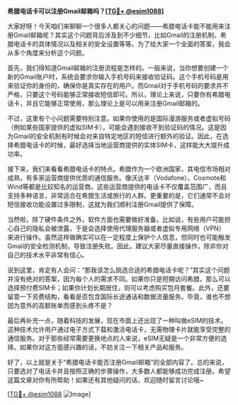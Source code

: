 **希腊电话卡可以注册Gmail邮箱吗？[[TG💪+ @esim1088](https://t.me/s/esim1088)]**

大家好呀！今天咱们来聊聊一个很多人都关心的问题——希腊电话卡能不能用来注册Gmail邮箱呢？其实这个问题背后涉及到不少细节，比如Gmail的注册机制、希腊电话卡的具体情况以及相关的安全设置等等。为了给大家一个全面的答案，我会从多个角度来分析这个问题。

首先，我们得知道Gmail邮箱的注册流程是怎样的。一般来说，当你想要创建一个新的Gmail账户时，系统会要求你输入手机号码来接收验证码。这个手机号码是用来验证你的身份的，确保你是真实存在的用户。而Gmail对于手机号码的要求并不严格，只要这个号码能够正常接收短信即可。所以，理论上来说，只要你有希腊电话卡，并且它能够正常使用，那么理论上是可以用来注册Gmail邮箱的。

不过，这里有个小问题需要特别注意。如果你使用的是国际漫游服务或者虚拟号码（例如某些国家提供的虚拟SIM卡），可能会遇到接收不到验证码的情况。这是因为Gmail的安全机制有时候会对来自特定地区的短信进行额外的验证。因此，在选择希腊电话卡的时候，最好选择当地运营商提供的实体SIM卡，这样能大大提升成功率。

接下来，我们来看看希腊电话卡的特点。希腊作为一个欧洲国家，其电信市场相对成熟，有多家运营商提供优质的通信服务。像沃达丰（Vodafone）、Cosmote和Wind等都是比较知名的运营商。这些运营商提供的电话卡不仅覆盖范围广，而且支持多种语言，非常适合在希腊生活或旅行的人群。更重要的是，它们通常不会对短信接收功能设置过多限制，这就为我们顺利注册Gmail提供了保障。

当然啦，除了硬件条件之外，软件方面也需要做好准备。比如说，有些用户可能担心自己的隐私会被泄露，于是会选择使用代理服务器或者虚拟专用网络（VPN）来进行操作。虽然这样做确实可以在一定程度上保护个人信息，但同时也可能触发Gmail的安全检测机制，导致注册失败。因此，建议大家尽量直接操作，除非你对自己的技术水平非常有信心。

说到这里，肯定有人会问：“那我该怎么挑选合适的希腊电话卡呢？”其实这个问题并没有绝对的答案，因为每个人的需求不同。如果你只是短期访问希腊，那么可以选择预付费SIM卡；如果你计划长期居住，则可以考虑购买包月套餐。此外，还要留意一下资费结构，看看是否包含国际长途通话和数据流量服务。毕竟，谁也不想因为意外的高额账单而感到头疼不是？

最后再补充一点，随着科技的发展，现在市面上还出现了一种叫做eSIM的技术。这种技术允许用户通过电子方式下载和激活电话卡，无需物理卡片就能享受完整的通信服务。对于那些经常需要更换地点的人来说，eSIM无疑是一个非常方便的选择。如果你对这方面感兴趣的话，不妨关注一下相关产品和服务。

好了，以上就是关于“希腊电话卡能否注册Gmail邮箱”的全部内容了。总的来说，只要选对了电话卡并且按照正确的步骤操作，大多数人都能够成功完成注册。希望这篇文章对你有所帮助！如果还有其他疑问的话，欢迎随时留言讨论哦~

[[TG💪+ @esim1088](https://t.me/s/esim1088) ![Image](https://i.postimg.cc/4NQfJmqS/Snipaste-2025-05-13-00-14-12.png)]